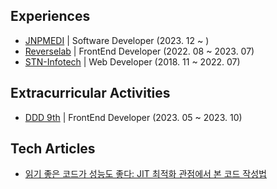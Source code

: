 ## Experiences
- [JNPMEDI](https://www.jnpmedi.com/) | Software Developer (2023. 12 ~ )
- [Reverselab](https://reverselab.co.kr/) | FrontEnd Developer (2022. 08 ~ 2023. 07)
- [STN-Infotech](http://lab.stninfotech.com/) | Web Developer (2018. 11 ~ 2022. 07)

## Extracurricular Activities
- [DDD 9th](https://github.com/DDD-Community) | FrontEnd Developer (2023. 05 ~ 2023. 10)

## Tech Articles
- [읽기 좋은 코드가 성능도 좋다: JIT 최적화 관점에서 본 코드 작성법](https://jnp.tech/posts/2025-08-compiler)
